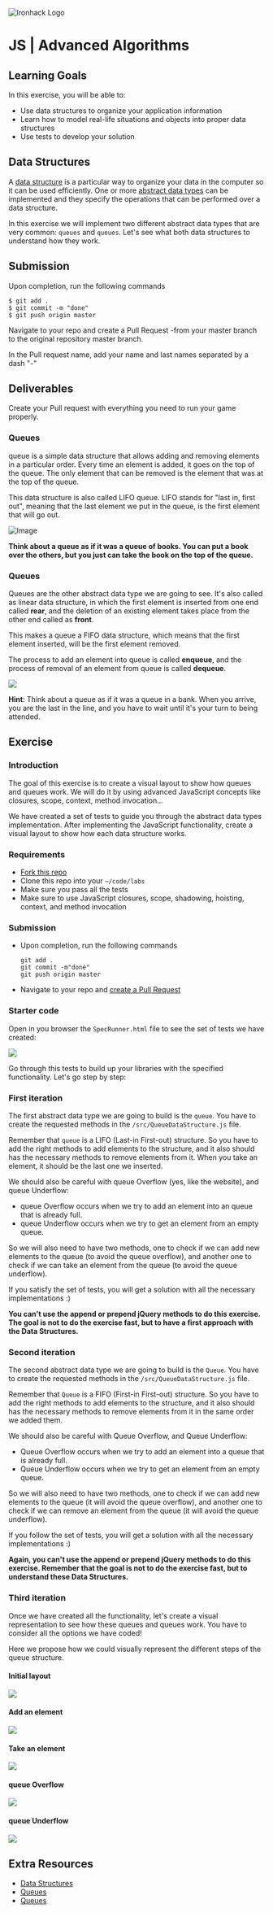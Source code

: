 ![Ironhack Logo](https://i.imgur.com/1QgrNNw.png)

# JS | Advanced Algorithms

## Learning Goals

In this exercise, you will be able to:

- Use data structures to organize your application information
- Learn how to model real-life situations and objects into proper data structures
- Use tests to develop your solution


## Data Structures

A [data structure](https://en.wikipedia.org/wiki/Data_structure) is a particular way to organize your data in the computer so it can be used efficiently. One or more [abstract data types](https://en.wikipedia.org/wiki/Abstract_data_type) can be implemented and they specify the operations that can be performed over a data structure.

In this exercise we will implement two different abstract data types that are very common: `queues` and `queues`. Let's see what both data structures to understand how they work.

## Submission

Upon completion, run the following commands
```
$ git add .
$ git commit -m "done"
$ git push origin master
```
Navigate to your repo and create a Pull Request -from your master branch to the original repository master branch.

In the Pull request name, add your name and last names separated by a dash "-"

## Deliverables

Create your Pull request with everything you need to run your game properly.

### Queues

 queue is a simple data structure that allows adding and removing elements in a particular order. Every time an element is added, it goes on the top of the queue. The only element that can be removed is the element that was at the top of the queue.

This data structure is also called LIFO queue. LIFO stands for "last in, first out", meaning that the last element we put in the queue, is the first element that will go out.

![Image](https://i.imgur.com/NcuoeUk.png)

**Think about a queue as if it was a queue of books. You can put a book over the others, but you just can take the book on the top of the queue.**


### Queues

Queues are the other abstract data type we are going to see. It's also called as linear data structure, in which the first element is inserted from one end called **rear**, and the deletion of an existing element takes place from the other end called as **front**.

This makes a queue a FIFO data structure, which means that the first element inserted, will be the first element removed.

The process to add an element into queue is called **enqueue**, and the process of removal of an element from queue is called **dequeue**.

![](https://i.imgur.com/Qo1SQQ7.png)

**Hint**: Think about a queue as if it was a queue in a bank. When you arrive, you are the last in the line, and you have to wait until it's your turn to being attended.

## Exercise

### Introduction

The goal of this exercise is to create a visual layout to show how queues and queues work. We will do it by using advanced JavaScript concepts like closures, scope, context, method invocation...

We have created a set of tests to guide you through the abstract data types implementation. After implementing the JavaScript functionality, create a visual layout to show how each data structure works.

### Requirements

- [Fork this repo](https://guides.github.com/activities/forking/)
- Clone this repo into your `~/code/labs`
- Make sure you pass all the tests
- Make sure to use JavaScript closures, scope, shadowing, hoisting, context, and method invocation

### Submission

- Upon completion, run the following commands

	```
	git add .
	git commit -m"done"
	git push origin master
	```

- Navigate to your repo and [create a Pull Request](https://help.github.com/articles/creating-a-pull-request/)

### Starter code

Open in you browser the `SpecRunner.html` file to see the set of tests we have created:

![](https://i.imgur.com/dQUAyYL.png)

Go through this tests to build up your libraries with the specified functionality. Let's go step by step:

### First iteration

The first abstract data type we are going to build is the `queue`. You have to create the requested methods in the `/src/QueueDataStructure.js` file.

Remember that `queue` is a LIFO (Last-in First-out) structure. So you have to add the right methods to add elements to the structure, and it also should has the necessary methods to remove elements from it. When you take an element, it should be the last one we inserted.

We should also be careful with queue Overflow (yes, like the website), and queue Underflow:

- queue Overflow occurs when we try to add an element into an queue that is already full.
- queue Underflow occurs when we try to get an element from an empty queue.

So we will also need to have two methods, one to check if we can add new elements to the queue (to avoid the queue overflow), and another one to check if we can take an element from the queue (to avoid the queue underflow).

If you satisfy the set of tests, you will get a solution with all the necessary implementations :)

**You can't use the append or prepend jQuery methods to do this exercise. The goal is not to do the exercise fast, but to have a first approach with the Data Structures.**

### Second iteration

The second abstract data type we are going to build is the `Queue`. You have to create the requested methods in the `/src/QueueDataStructure.js` file.

Remember that `Queue` is a FIFO (First-in First-out) structure. So you have to add the right methods to add elements to the structure, and it also should has the necessary methods to remove elements from it in the same order we added them.

We should also be careful with Queue Overflow, and Queue Underflow:

- Queue Overflow occurs when we try to add an element into a queue that is already full.
- Queue Underflow occurs when we try to get an element from an empty queue.

So we will also need to have two methods, one to check if we can add new elements to the queue (it will avoid the queue overflow), and another one to check if we can remove an element from the queue (it will avoid the queue underflow).

If you follow the set of tests, you will get a solution with all the necessary implementations :)

**Again, you can't use the append or prepend jQuery methods to do this exercise. Remember that the goal is not to do the exercise fast, but to understand these Data Structures.**

### Third iteration

Once we have created all the functionality, let's create a visual representation to see how these queues and queues work. You have to consider all the options we have coded!

Here we propose how we could visually represent the different steps of the queue structure.

#### Initial layout

![](https://i.imgur.com/H9aF8YH.png)

#### Add an element

![](https://i.imgur.com/b1ndy2j.png)

#### Take an element

![](https://i.imgur.com/mVklHXR.png)

#### queue Overflow

![](https://i.imgur.com/oZnRXva.png)

#### queue Underflow

![](https://i.imgur.com/AiGT158.png)

## Extra Resources

- [Data Structures](https://en.wikipedia.org/wiki/Data_structure)
- [Queues](http://www.studytonight.com/data-structures/queue-data-structure)
- [Queues](http://www.studytonight.com/data-structures/queue-data-structure)
